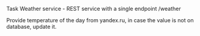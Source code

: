 Task Weather service - REST service with a single endpoint /weather 

Provide temperature of the day from yandex.ru, in case the value is not on database, update it.
